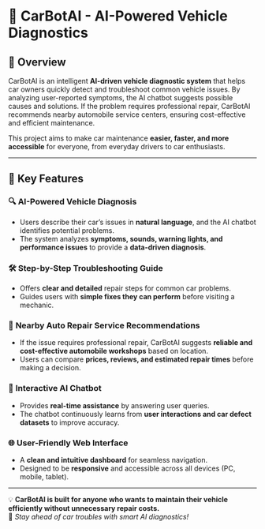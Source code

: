 # 🚗 CarBotAI - AI-Powered Vehicle Diagnostics

## 📌 Overview
CarBotAI is an intelligent **AI-driven vehicle diagnostic system** that helps car owners quickly detect and troubleshoot common vehicle issues. 
By analyzing user-reported symptoms, the AI chatbot suggests possible causes and solutions. If the problem requires professional repair, 
CarBotAI recommends nearby automobile service centers, ensuring cost-effective and efficient maintenance.  

This project aims to make car maintenance **easier, faster, and more accessible** for everyone, from everyday drivers to car enthusiasts.  

---

## 🚀 Key Features

### 🔍 **AI-Powered Vehicle Diagnosis**  
- Users describe their car’s issues in **natural language**, and the AI chatbot identifies potential problems.  
- The system analyzes **symptoms, sounds, warning lights, and performance issues** to provide a **data-driven diagnosis**.  

### 🛠 **Step-by-Step Troubleshooting Guide**  
- Offers **clear and detailed** repair steps for common car problems.  
- Guides users with **simple fixes they can perform** before visiting a mechanic.  

### 📍 **Nearby Auto Repair Service Recommendations**  
- If the issue requires professional repair, CarBotAI suggests **reliable and cost-effective automobile workshops** based on location.  
- Users can compare **prices, reviews, and estimated repair times** before making a decision.  

### 💬 **Interactive AI Chatbot**  
- Provides **real-time assistance** by answering user queries.  
- The chatbot continuously learns from **user interactions and car defect datasets** to improve accuracy.  

### 🌐 **User-Friendly Web Interface**  
- A **clean and intuitive dashboard** for seamless navigation.  
- Designed to be **responsive** and accessible across all devices (PC, mobile, tablet).  

---

💡 **CarBotAI is built for anyone who wants to maintain their vehicle efficiently without unnecessary repair costs.**  
🚀 *Stay ahead of car troubles with smart AI diagnostics!*  

